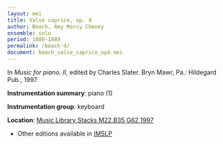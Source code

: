```yaml
---
layout: mei
title: Valse caprice, op. 4
author: Beach, Amy Marcy Cheney
ensemble: solo
period: 1880-1889
permalink: /beach-4/
document: beach_valse_caprice_op4.mei
---
```


In *Music for piano. II*, edited by Charles Slater. Bryn Mawr, Pa.: Hildegard Pub., 1997.

**Instrumentation summary**: piano (1)

**Instrumentation group**: keyboard

**Location**: <a href="https://tufts-primo.hosted.exlibrisgroup.com/permalink/f/bnf7qa/01TUN_ALMA2187518310003851" target="_blank">Music Library Stacks M22.B35 G62 1997</a>
- Other editions available in <a href="https://imslp.org/wiki/Valse-Caprice%2C_Op.4_(Beach%2C_Amy_Marcy)" target="_blank">IMSLP</a>
